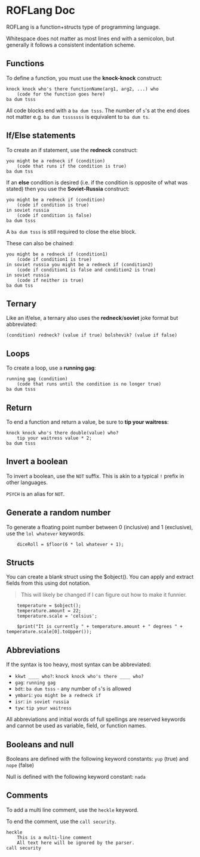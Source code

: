 # ROFLang Doc

ROFLang is a function+structs type of programming language.

Whitespace does not matter as most lines end with a semicolon, but generally it follows a consistent indentation scheme.

## Functions

To define a function, you must use the **knock-knock** construct:

```
knock knock who's there functionName(arg1, arg2, ...) who
    (code for the function goes here)
ba dum tsss
```

All code blocks end with a `ba dum tsss`. The number of `s`'s at the end does not matter
e.g. `ba dum tsssssss` is equivalent to `ba dum ts`.

## If/Else statements

To create an if statement, use the **redneck** construct:

```
you might be a redneck if (condition)
    (code that runs if the condition is true)
ba dum tss
```

If an **else** condition is desired (i.e. if the condition is opposite of what was stated) then you use the **Soviet-Russia** construct:

```
you might be a redneck if (condition)
    (code if condition is true)
in soviet russia
    (code if condition is false)
ba dum tsss
```

A `ba dum tsss` is still required to close the else block.

These can also be chained:

```
you might be a redneck if (condition1)
    (code if condition1 is true)
in soviet russia you might be a redneck if (condition2)
    (code if condition1 is false and condition2 is true)
in soviet russia
    (code if neither is true)
ba dum tss
```

## Ternary

Like an if/else, a ternary also uses the **redneck**/**soviet** joke format but abbreviated:

```
(condition) redneck? (value if true) bolshevik? (value if false)
```

## Loops

To create a loop, use a **running gag**:

```
running gag (condition)
    (code that runs until the condition is no longer true)
ba dum tsss
```

## Return

To end a function and return a value, be sure to **tip your waitress**:

```
knock knock who's there double(value) who?
    tip your waitress value * 2;
ba dum tsss
```

## Invert a boolean

To invert a boolean, use the `NOT` suffix. This is akin to a typical `!` prefix in other languages.

`PSYCH` is an alias for `NOT`.

## Generate a random number

To generate a floating point number between 0 (inclusive) and 1 (exclusive), use the `lol whatever` keywords.

```
    diceRoll = $floor(6 * lol whatever + 1);
```

## Structs

You can create a blank struct using the $object(). You can apply and extract fields from this using dot notation.

> This will likely be changed if I can figure out how to make it funnier.

```
    temperature = $object();
    temperature.amount = 22;
    temperature.scale = 'celsius';

    $print("It is currently " + temperature.amount + " degrees " + temperature.scale[0].toUpper());
```

## Abbreviations

If the syntax is too heavy, most syntax can be abbreviated:

- `kkwt ____ who?`: `knock knock who's there ____ who?`
- `gag`: `running gag`
- `bdt`: `ba dum tsss` - any number of `s`'s is allowed
- `ymbari`: `you might be a redneck if`
- `isr`: `in soviet russia`
- `tyw`: `tip your waitress`

All abbreviations and initial words of full spellings are reserved keywords and cannot be used as variable, field, or function names.

## Booleans and null

Booleans are defined with the following keyword constants: `yup` (true) and `nope` (false)

Null is defined with the following keyword constant: `nada`

## Comments

To add a multi line comment, use the `heckle` keyword.

To end the comment, use the `call security`.

```
heckle
    This is a multi-line comment
    All text here will be ignored by the parser.
call security
```
